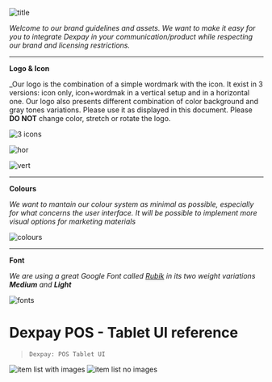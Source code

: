 ![title](https://user-images.githubusercontent.com/10923247/52212849-c0b38100-288d-11e9-8295-4856ebfca543.png)

_Welcome to our brand guidelines and assets. We want to make it easy for you to integrate Dexpay in your communication/product while respecting our brand and licensing restrictions._

-----

**Logo & Icon**

_Our logo is the combination of a simple wordmark with the icon. It exist in 3 versions: icon only, icon+wordmak in a vertical setup and in a horizontal one. Our logo also presents different combination of color background and gray tones variations. Please use it as displayed in this document.
Please **DO NOT** change color, stretch or rotate the logo.

![3 icons](https://user-images.githubusercontent.com/10923247/52213270-f4db7180-288e-11e9-93ae-5c0f150b5d46.png)

![hor](https://user-images.githubusercontent.com/10923247/52215991-92d23a80-2895-11e9-964d-ba1293f15ab3.png)

![vert](https://user-images.githubusercontent.com/10923247/52216031-a54c7400-2895-11e9-963b-4125a077fcd7.png)

-----

**Colours**

_We want to mantain our colour system as minimal as possible, especially for what concerns the user interface. It will be possible to implement more visual options for marketing materials_ 

![colours](https://user-images.githubusercontent.com/10923247/52215604-a92bc680-2894-11e9-9e46-cbf573cd2422.png)

----

**Font**

_We are using a great Google Font called [Rubik](https://fonts.google.com/specimen/Rubik) in its two weight variations **Medium** and **Light**_

![fonts](https://user-images.githubusercontent.com/10923247/52216426-771b6400-2896-11e9-865d-c17c3b8fb915.png)


# Dexpay POS - Tablet UI reference

> `Dexpay: POS Tablet UI`

![item list with images](https://github.com/dexlab-io/dexpay-pos/blob/feature/specs/docs/design/images/tablet-itemlist-0.png?raw=true)
![item list no images](https://github.com/dexlab-io/dexpay-pos/blob/feature/specs/docs/design/images/tablet-itemlist-1.png?raw=true)
